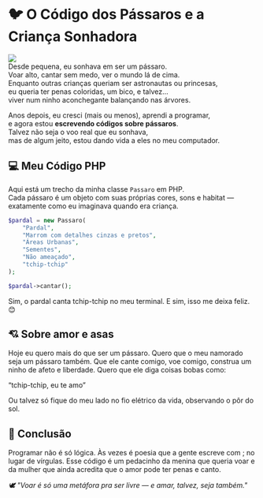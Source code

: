 # 🐦 O Código dos Pássaros e a Criança Sonhadora

<img src=https://i.pinimg.com/originals/42/08/1d/42081d246ca813a2496a8aa41c1ad426.jpg><br>
Desde pequena, eu sonhava em ser um pássaro.  
Voar alto, cantar sem medo, ver o mundo lá de cima.  
Enquanto outras crianças queriam ser astronautas ou princesas,  
eu queria ter penas coloridas, um bico, e talvez...  
viver num ninho aconchegante balançando nas árvores.

Anos depois, eu cresci (mais ou menos), aprendi a programar,  
e agora estou **escrevendo códigos sobre pássaros**.  
Talvez não seja o voo real que eu sonhava,  
mas de algum jeito, estou dando vida a eles no meu computador.

## 💻 Meu Código PHP

Aqui está um trecho da minha classe `Passaro` em PHP.  
Cada pássaro é um objeto com suas próprias cores, sons e habitat —  
exatamente como eu imaginava quando era criança.

```php
$pardal = new Passaro(
    "Pardal",
    "Marrom com detalhes cinzas e pretos",
    "Áreas Urbanas",
    "Sementes",
    "Não ameaçado",
    "tchip-tchip"
);

$pardal->cantar();
```

Sim, o pardal canta tchip-tchip no meu terminal. E sim, isso me deixa feliz. 😊

## 💘 Sobre amor e asas

Hoje eu quero mais do que ser um pássaro.
Quero que o meu namorado seja um pássaro também.
Que ele cante comigo, voe comigo, construa um ninho de afeto e liberdade.
Quero que ele diga coisas bobas como:

“tchip-tchip, eu te amo”

Ou talvez só fique do meu lado no fio elétrico da vida, observando o pôr do sol.

## 🌳 Conclusão

Programar não é só lógica.
Às vezes é poesia que a gente escreve com ; no lugar de vírgulas.
Esse código é um pedacinho da menina que queria voar
e da mulher que ainda acredita que o amor pode ter penas e canto.

*🕊️ "Voar é só uma metáfora pra ser livre — e amar, talvez, seja também."*